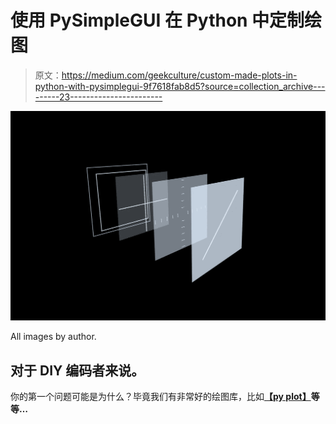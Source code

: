 # 使用 PySimpleGUI 在 Python 中定制绘图

> 原文：<https://medium.com/geekculture/custom-made-plots-in-python-with-pysimplegui-9f7618fab8d5?source=collection_archive---------23----------------------->

![](img/999460b9e885e41f7400d26b9b5e84d3.png)

All images by author.

## 对于 DIY 编码者来说。

你的第一个问题可能是为什么？毕竟我们有非常好的绘图库，比如[**【py plot】**](https://matplotlib.org/stable/api/_as_gen/matplotlib.pyplot.html)**等等…**